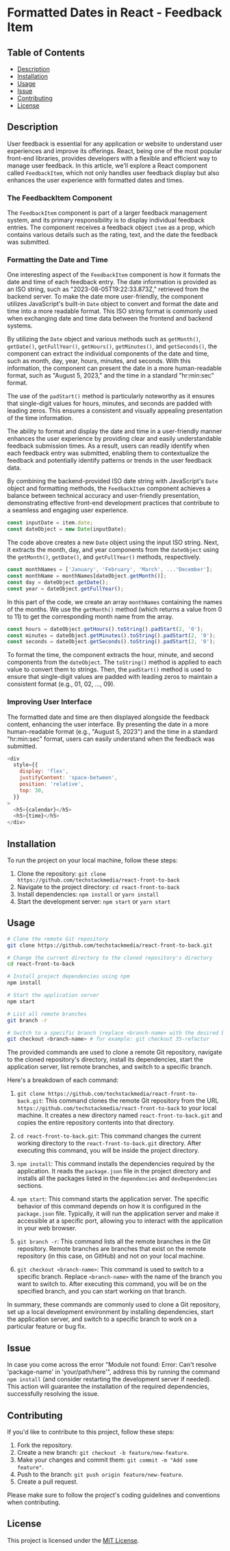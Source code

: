 # Formatted Dates in React - Feedback Item

## Table of Contents

- [Description](#description)
- [Installation](#installation)
- [Usage](#usage)
- [Issue](#issue)
- [Contributing](#contributing)
- [License](#license)

## Description

User feedback is essential for any application or website to understand user experiences and improve its offerings. React, being one of the most popular front-end libraries, provides developers with a flexible and efficient way to manage user feedback. In this article, we'll explore a React component called `FeedbackItem`, which not only handles user feedback display but also enhances the user experience with formatted dates and times.

### The FeedbackItem Component

The `FeedbackItem` component is part of a larger feedback management system, and its primary responsibility is to display individual feedback entries. The component receives a feedback object `item` as a prop, which contains various details such as the rating, text, and the date the feedback was submitted.

### Formatting the Date and Time

One interesting aspect of the `FeedbackItem` component is how it formats the date and time of each feedback entry. The date information is provided as an ISO string, such as "2023-08-05T19:22:33.873Z," retrieved from the backend server. To make the date more user-friendly, the component utilizes JavaScript's built-in `Date` object to convert and format the date and time into a more readable format. This ISO string format is commonly used when exchanging date and time data between the frontend and backend systems.

By utilizing the `Date` object and various methods such as `getMonth()`, `getDate()`, `getFullYear()`, `getHours()`, `getMinutes()`, and `getSeconds()`, the component can extract the individual components of the date and time, such as month, day, year, hours, minutes, and seconds. With this information, the component can present the date in a more human-readable format, such as "August 5, 2023," and the time in a standard "hr:min:sec" format.

The use of the `padStart()` method is particularly noteworthy as it ensures that single-digit values for hours, minutes, and seconds are padded with leading zeros. This ensures a consistent and visually appealing presentation of the time information.

The ability to format and display the date and time in a user-friendly manner enhances the user experience by providing clear and easily understandable feedback submission times. As a result, users can readily identify when each feedback entry was submitted, enabling them to contextualize the feedback and potentially identify patterns or trends in the user feedback data.

By combining the backend-provided ISO date string with JavaScript's `Date` object and formatting methods, the `FeedbackItem` component achieves a balance between technical accuracy and user-friendly presentation, demonstrating effective front-end development practices that contribute to a seamless and engaging user experience.

```javascript
const inputDate = item.date;
const dateObject = new Date(inputDate);
```

The code above creates a new `Date` object using the input ISO string. Next, it extracts the month, day, and year components from the `dateObject` using the `getMonth()`, `getDate()`, and `getFullYear()` methods, respectively.

```javascript
const monthNames = ['January', 'February', 'March', ...'December'];
const monthName = monthNames[dateObject.getMonth()];
const day = dateObject.getDate();
const year = dateObject.getFullYear();
```

In this part of the code, we create an array `monthNames` containing the names of the months. We use the `getMonth()` method (which returns a value from 0 to 11) to get the corresponding month name from the array.

```javascript
const hours = dateObject.getHours().toString().padStart(2, '0');
const minutes = dateObject.getMinutes().toString().padStart(2, '0');
const seconds = dateObject.getSeconds().toString().padStart(2, '0');
```

To format the time, the component extracts the hour, minute, and second components from the `dateObject`. The `toString()` method is applied to each value to convert them to strings. Then, the `padStart()` method is used to ensure that single-digit values are padded with leading zeros to maintain a consistent format (e.g., 01, 02, ..., 09).

### Improving User Interface

The formatted date and time are then displayed alongside the feedback content, enhancing the user interface. By presenting the date in a more human-readable format (e.g., "August 5, 2023") and the time in a standard "hr:min:sec" format, users can easily understand when the feedback was submitted.

```javascript
<div
  style={{
    display: 'flex',
    justifyContent: 'space-between',
    position: 'relative',
    top: 30,
  }}
>
  <h5>{calendar}</h5>
  <h5>{time}</h5>
</div>
```

## Installation

To run the project on your local machine, follow these steps:

1. Clone the repository: `git clone https://github.com/techstackmedia/react-front-to-back`
2. Navigate to the project directory: `cd react-front-to-back`
3. Install dependencies: `npm install` or `yarn install`
4. Start the development server: `npm start` or `yarn start`

## Usage

```bash
# Clone the remote Git repository
git clone https://github.com/techstackmedia/react-front-to-back.git

# Change the current directory to the cloned repository's directory
cd react-front-to-back

# Install project dependencies using npm
npm install

# Start the application server
npm start

# List all remote branches
git branch -r

# Switch to a specific branch (replace <branch-name> with the desired branch name)
git checkout <branch-name> # for example: git checkout 35-refactor
```

The provided commands are used to clone a remote Git repository, navigate to the cloned repository's directory, install its dependencies, start the application server, list remote branches, and switch to a specific branch.

Here's a breakdown of each command:

1. `git clone https://github.com/techstackmedia/react-front-to-back.git`: This command clones the remote Git repository from the URL `https://github.com/techstackmedia/react-front-to-back` to your local machine. It creates a new directory named `react-front-to-back.git` and copies the entire repository contents into that directory.

2. `cd react-front-to-back.git`: This command changes the current working directory to the `react-front-to-back.git` directory. After executing this command, you will be inside the project directory.

3. `npm install`: This command installs the dependencies required by the application. It reads the `package.json` file in the project directory and installs all the packages listed in the `dependencies` and `devDependencies` sections.

4. `npm start`: This command starts the application server. The specific behavior of this command depends on how it is configured in the `package.json` file. Typically, it will run the application server and make it accessible at a specific port, allowing you to interact with the application in your web browser.

5. `git branch -r`: This command lists all the remote branches in the Git repository. Remote branches are branches that exist on the remote repository (in this case, on GitHub) and not on your local machine.

6. `git checkout <branch-name>`: This command is used to switch to a specific branch. Replace `<branch-name>` with the name of the branch you want to switch to. After executing this command, you will be on the specified branch, and you can start working on that branch.

In summary, these commands are commonly used to clone a Git repository, set up a local development environment by installing dependencies, start the application server, and switch to a specific branch to work on a particular feature or bug fix.

## Issue

In case you come across the error "Module not found: Error: Can't resolve 'package-name' in 'your/path/here'", address this by running the command `npm install` (and consider restarting the development server if needed). This action will guarantee the installation of the required dependencies, successfully resolving the issue.

## Contributing

If you'd like to contribute to this project, follow these steps:

1. Fork the repository.
2. Create a new branch: `git checkout -b feature/new-feature`.
3. Make your changes and commit them: `git commit -m "Add some feature"`.
4. Push to the branch: `git push origin feature/new-feature`.
5. Create a pull request.

Please make sure to follow the project's coding guidelines and conventions when contributing.

## License

This project is licensed under the [MIT License](https://opensource.org/licenses/MIT).
